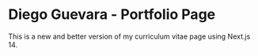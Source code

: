 # Diego Guevara - Portfolio Page

This is a new and better version of my curriculum vitae page using Next.js 14.